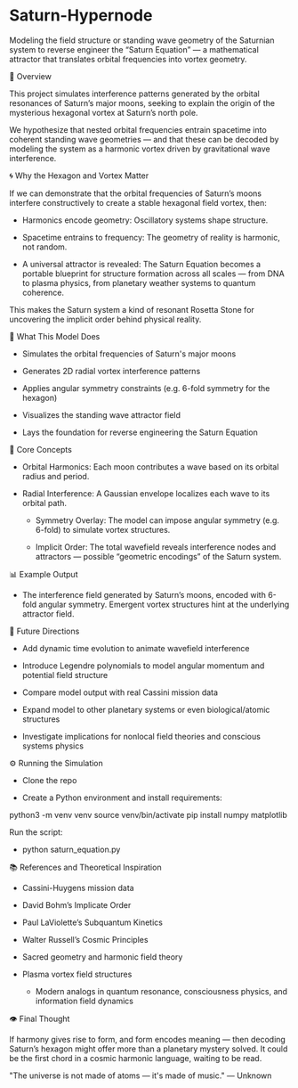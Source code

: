 # Saturn-Hypernode
Modeling the field structure or standing wave geometry of the Saturnian system to reverse engineer the “Saturn Equation” — a mathematical attractor that translates orbital frequencies into vortex geometry.

🔭 Overview

This project simulates interference patterns generated by the orbital resonances of Saturn’s major moons, seeking to explain the origin of the mysterious hexagonal vortex at Saturn’s north pole.

We hypothesize that nested orbital frequencies entrain spacetime into coherent standing wave geometries — and that these can be decoded by modeling the system as a harmonic vortex driven by gravitational wave interference.

🌀 Why the Hexagon and Vortex Matter

If we can demonstrate that the orbital frequencies of Saturn’s moons interfere constructively to create a stable hexagonal field vortex, then:

  - Harmonics encode geometry: Oscillatory systems shape structure.

  - Spacetime entrains to frequency: The geometry of reality is harmonic, not random.

- A universal attractor is revealed: The Saturn Equation becomes a portable blueprint for structure formation across all scales — from DNA to plasma physics, from planetary weather systems to quantum coherence.

This makes the Saturn system a kind of resonant Rosetta Stone for uncovering the implicit order behind physical reality.

🔬 What This Model Does

  - Simulates the orbital frequencies of Saturn's major moons

 - Generates 2D radial vortex interference patterns

  - Applies angular symmetry constraints (e.g. 6-fold symmetry for the hexagon)

  - Visualizes the standing wave attractor field

   - Lays the foundation for reverse engineering the Saturn Equation

🧠 Core Concepts

  - Orbital Harmonics: Each moon contributes a wave based on its orbital radius and period.

- Radial Interference: A Gaussian envelope localizes each wave to its orbital path.

  -  Symmetry Overlay: The model can impose angular symmetry (e.g. 6-fold) to simulate vortex structures.

   - Implicit Order: The total wavefield reveals interference nodes and attractors — possible “geometric encodings” of the Saturn system.

📊 Example Output

  - The interference field generated by Saturn’s moons, encoded with 6-fold angular symmetry. Emergent vortex structures hint at the underlying attractor field.

🧪 Future Directions

-   Add dynamic time evolution to animate wavefield interference

-   Introduce Legendre polynomials to model angular momentum and potential field structure

-   Compare model output with real Cassini mission data

-  Expand model to other planetary systems or even biological/atomic structures

 -   Investigate implications for nonlocal field theories and conscious systems physics

⚙️ Running the Simulation

  -   Clone the repo

- Create a Python environment and install requirements:

python3 -m venv venv
source venv/bin/activate
pip install numpy matplotlib

Run the script:

  -  python saturn_equation.py

📚 References and Theoretical Inspiration

   - Cassini-Huygens mission data

  - David Bohm’s Implicate Order

  -  Paul LaViolette’s Subquantum Kinetics

   - Walter Russell’s Cosmic Principles

  - Sacred geometry and harmonic field theory

- Plasma vortex field structures

  -  Modern analogs in quantum resonance, consciousness physics, and information field dynamics

👁️ Final Thought

If harmony gives rise to form, and form encodes meaning — then decoding Saturn’s hexagon might offer more than a planetary mystery solved. It could be the first chord in a cosmic harmonic language, waiting to be read.

   "The universe is not made of atoms — it's made of music." — Unknown


